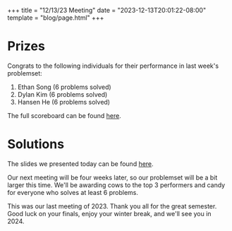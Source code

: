 +++
title = "12/13/23 Meeting"
date = "2023-12-13T20:01:22-08:00"
template = "blog/page.html"
+++

# Prizes

Congrats to the following individuals for their performance in last week's problemset:
1. Ethan Song (6 problems solved)
2. Dylan Kim (6 problems solved)
3. Hansen He (6 problems solved)

The full scoreboard can be found [here](https://codeforces.com/group/56LvjuJGwY/contest/491297/standings/groupmates/true).

# Solutions

The slides we presented today can be found [here](https://docs.google.com/presentation/d/1n7EXY-uAJUsC0SwaRrPLTd7grcw5TY6ZtRHZztlVh5U/edit?usp=sharing).

Our next meeting will be four weeks later, so our problemset will be a bit larger this time.
We'll be awarding cows to the top 3 performers and candy for everyone who solves at least 6 problems.

This was our last meeting of 2023. Thank you all for the great semester. Good luck on your finals, enjoy your winter break, and we'll see you in 2024.

